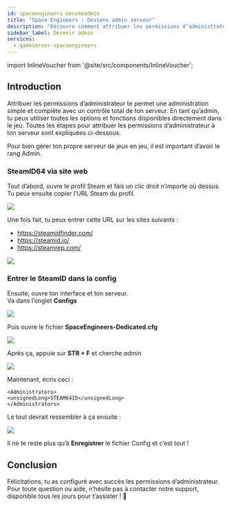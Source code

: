 ```yaml
---
id: spaceengineers-becomeadmin
title: "Space Engineers : Deviens admin serveur"
description: "Découvre comment attribuer les permissions d’administrateur pour un contrôle total du serveur et une gestion fluide en jeu → En savoir plus maintenant"
sidebar_label: Devenir admin
services:
  - gameserver-spaceengineers
---
```


import InlineVoucher from '@site/src/components/InlineVoucher';

## Introduction
Attribuer les permissions d’administrateur te permet une administration simple et complète avec un contrôle total de ton serveur. En tant qu’admin, tu peux utiliser toutes les options et fonctions disponibles directement dans le jeu. Toutes les étapes pour attribuer les permissions d’administrateur à ton serveur sont expliquées ci-dessous.  
<InlineVoucher />

Pour bien gérer ton propre serveur de jeux en jeu, il est important d’avoir le rang Admin.

### SteamID64 via site web

Tout d’abord, ouvre le profil Steam et fais un clic droit n’importe où dessus.  
Tu peux ensuite copier l’URL Steam du profil.

![](https://screensaver01.zap-hosting.com/index.php/s/pNMMAqQDRPSoo38/preview)

Une fois fait, tu peux entrer cette URL sur les sites suivants :

- https://steamidfinder.com/
- https://steamid.io/
- https://steamrep.com/

![](https://screensaver01.zap-hosting.com/index.php/s/dBezeZQEoP3KYq5/preview)

### Entrer le SteamID dans la config

Ensuite, ouvre ton interface et ton serveur.  
Va dans l’onglet **Configs**

![](https://screensaver01.zap-hosting.com/index.php/s/NQffqKfjszY23HK/preview)

Puis ouvre le fichier **SpaceEngineers-Dedicated.cfg**

![](https://screensaver01.zap-hosting.com/index.php/s/yx2efZLYmW32BZH/preview)

Après ça, appuie sur **STR + F** et cherche *admin*

![](https://screensaver01.zap-hosting.com/index.php/s/eBgLRwe5Y3itnyt/preview)

Maintenant, écris ceci :
```
<Administrators>
<unsignedLong>STEAM64ID</unsignedLong>
</Administrators>
````
Le tout devrait ressembler à ça ensuite :

![](https://screensaver01.zap-hosting.com/index.php/s/r7tj3EF6trSiz5x/preview)

Il ne te reste plus qu’à **Enregistrer** le fichier Config et c’est tout !

## Conclusion

Félicitations, tu as configuré avec succès les permissions d’administrateur. Pour toute question ou aide, n’hésite pas à contacter notre support, disponible tous les jours pour t’assister ! 🙂

<InlineVoucher />